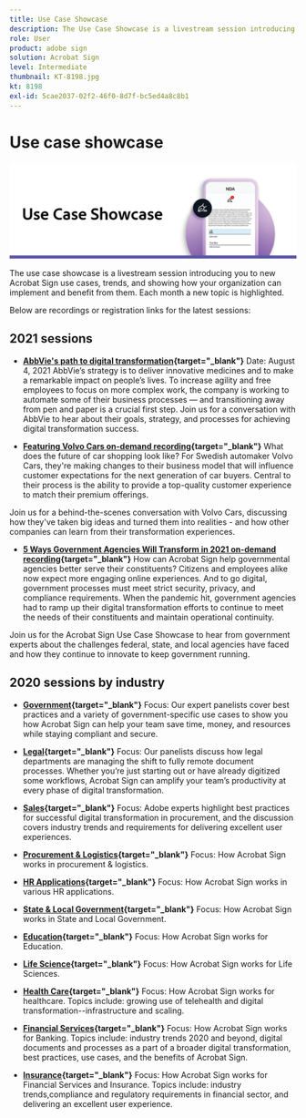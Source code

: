 ```yaml
---
title: Use Case Showcase
description: The Use Case Showcase is a livestream session introducing you to new Acrobat Sign use cases, trends, and showing how your organization can implement and benefit from them
role: User
product: adobe sign
solution: Acrobat Sign
level: Intermediate
thumbnail: KT-8198.jpg
kt: 8198
exl-id: 5cae2037-02f2-46f0-8d7f-bc5ed4a8c8b1
---
```

# Use case showcase 

![use case banner](../assets/UCSC_Rebrand.png)

The use case showcase is a livestream session introducing you to new Acrobat Sign use cases, trends, and showing how your organization can implement and benefit from them. Each month a new topic is highlighted.

Below are recordings or registration links for the latest sessions:

## 2021 sessions

* **[AbbVie's path to digital transformation](https://use-case-showcase-with-abbvie.joinus.adobeevents.com/){target="_blank"}**
Date: August 4, 2021
AbbVie’s strategy is to deliver innovative medicines and to make a remarkable impact on people’s lives. To increase agility and free employees to focus on more complex work, the company is working to automate some of their business processes — and transitioning away from pen and paper is a crucial first step. Join us for a conversation with AbbVie to hear about their goals, strategy, and processes for achieving digital transformation success.

* **[Featuring Volvo Cars on-demand recording](https://gateway.on24.com/wcc/eh/2172296/lp/2963219/adobe-sign-use-case-showcase%3A-featuring-volvo-cars/){target="_blank"}**
What does the future of car shopping look like? For Swedish automaker Volvo Cars, they're making changes to their business model that will influence customer expectations for the next generation of car buyers. Central to their process is the ability to provide a top-quality customer experience to match their premium offerings. 

Join us for a behind-the-scenes conversation with Volvo Cars, discussing how they've taken big ideas and turned them into realities - and how other companies can learn from their transformation experiences.

* **[5 Ways Government Agencies Will Transform in 2021 on-demand recording](https://gateway.on24.com/wcc/eh/2172296/lp/2790280/5-ways-government-agencies-will-transform-in-2021-/){target="_blank"}**
How can Acrobat Sign help governmental agencies better serve their constituents? Citizens and employees alike now expect more engaging online experiences. And to go digital, government processes must meet strict security, privacy, and compliance requirements. When the pandemic hit, government agencies had to ramp up their digital transformation efforts to continue to meet the needs of their constituents and maintain operational continuity.

Join us for the Acrobat Sign Use Case Showcase to hear from government experts about the challenges federal, state, and local agencies have faced and how they continue to innovate to keep government running.

## 2020 sessions by industry

* **[Government](https://event.on24.com/wcc/r/2790280/7FFF27458A6834FDF8C73C5149637590?partnerref=EXL){target="_blank"}**
Focus: Our expert panelists cover best practices and a variety of government-specific use cases to show you how Acrobat Sign can help your team save time, money, and resources while staying compliant and secure.

* **[Legal](https://event.on24.com/wcc/r/2634329/292CA0B317E56600A114508CC55376BF?partnerref=EXL){target="_blank"}**
Focus: Our panelists discuss how legal departments are managing the shift to fully remote document processes. Whether you’re just starting out or have already digitized some workflows, Acrobat Sign can amplify your team’s productivity at every phase of digital transformation.

* **[Sales](https://acrobat.adobe.com/us/en/business/webinars/adobe-sign-use-case-showcase-sales.html){target="_blank"}**
Focus: Adobe experts highlight best practices for successful digital transformation in procurement, and the discussion covers industry trends and requirements for delivering excellent user experiences.

* **[Procurement & Logistics](https://event.on24.com/wcc/r/2514418/278FB6F16C198E2B866CF487AF9514F6){target="_blank"}**
Focus: How Acrobat Sign works in procurement & logistics.

* **[HR Applications](https://event.on24.com/wcc/r/2351937/D9E34A102F309DFCAF0D07D5192BD66D){target="_blank"}**
Focus: How Acrobat Sign works in various HR applications.

* **[State & Local Government](https://event.on24.com/wcc/r/2351937/D9E34A102F309DFCAF0D07D5192BD66D){target="_blank"}**
Focus: How Acrobat Sign works in State and Local Government.

* **[Education](https://event.on24.com/wcc/r/2241711/762243D5EE65DAC44D3AE7BCCD3388A7){target="_blank"}**
Focus: How Acrobat Sign works for Education.

* **[Life Science](https://event.on24.com/wcc/r/2204781/2C266134D08DDE48E17C77746F192AA6){target="_blank"}**
Focus: How Acrobat Sign works for Life Sciences.

* **[Health Care](https://event.on24.com/wcc/r/2202626/1D60C42BD396AE273CB09CF53F1051BE){target="_blank"}**
Focus: How Acrobat Sign works for healthcare. Topics include: growing use of telehealth and digital transformation--infrastructure and scaling.

* **[Financial Services](https://event.on24.com/wcc/r/2177152/40A4315A5D32F21AFB5EB03E25C15992){target="_blank"}**
Focus: How Acrobat Sign works for Banking. Topics include: industry trends 2020 and beyond, digital documents and processes as a part of a broader digital transformation, best practices, use cases, and the benefits of Acrobat Sign.

* **[Insurance](https://event.on24.com/wcc/r/2162717/1449ED610AD3B545004079728D9AE0F6){target="_blank"}**
Focus: How Acrobat Sign works for Financial Services and Insurance. Topics include: industry trends,compliance and regulatory requirements in financial sector, and delivering an excellent user experience.
